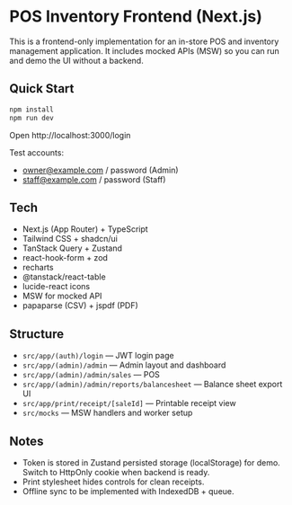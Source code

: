 # POS Inventory Frontend (Next.js)

This is a frontend-only implementation for an in-store POS and inventory management application. It includes mocked APIs (MSW) so you can run and demo the UI without a backend.

## Quick Start

```bash
npm install
npm run dev
```

Open http://localhost:3000/login

Test accounts:
- owner@example.com / password (Admin)
- staff@example.com / password (Staff)

## Tech
- Next.js (App Router) + TypeScript
- Tailwind CSS + shadcn/ui
- TanStack Query + Zustand
- react-hook-form + zod
- recharts
- @tanstack/react-table
- lucide-react icons
- MSW for mocked API
- papaparse (CSV) + jspdf (PDF)

## Structure
- `src/app/(auth)/login` — JWT login page
- `src/app/(admin)/admin` — Admin layout and dashboard
- `src/app/(admin)/admin/sales` — POS
- `src/app/(admin)/admin/reports/balancesheet` — Balance sheet export UI
- `src/app/print/receipt/[saleId]` — Printable receipt view
- `src/mocks` — MSW handlers and worker setup

## Notes
- Token is stored in Zustand persisted storage (localStorage) for demo. Switch to HttpOnly cookie when backend is ready.
- Print stylesheet hides controls for clean receipts.
- Offline sync to be implemented with IndexedDB + queue.

